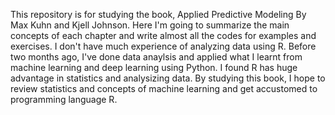 This repository is for studying the book, Applied Predictive Modeling By Max Kuhn and Kjell Johnson. Here I'm going to summarize the main concepts of each chapter and write almost all the codes for examples and exercises. I don't have much experience of analyzing data using R. Before two months ago, I've done data anaylsis and applied what I learnt from machine learning and deep learning using Python. I found R has huge advantage in statistics and analysizing data. By studying this book, I hope to review statistics and concepts of machine learning and get accustomed to programming language R. 
